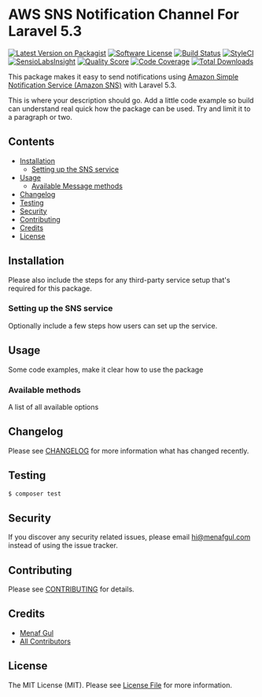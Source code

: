 # AWS SNS Notification Channel For Laravel 5.3

[![Latest Version on Packagist](https://img.shields.io/packagist/v/laravel-notification-channels/aws-sns.svg?style=flat-square)](https://packagist.org/packages/laravel-notification-channels/aws-sns)
[![Software License](https://img.shields.io/badge/license-MIT-brightgreen.svg?style=flat-square)](LICENSE.md)
[![Build Status](https://img.shields.io/travis/laravel-notification-channels/aws-sns/master.svg?style=flat-square)](https://travis-ci.org/laravel-notification-channels/aws-sns)
[![StyleCI](https://styleci.io/repos/:style_ci_id/shield)](https://styleci.io/repos/:style_ci_id)
[![SensioLabsInsight](https://img.shields.io/sensiolabs/i/:sensio_labs_id.svg?style=flat-square)](https://insight.sensiolabs.com/projects/:sensio_labs_id)
[![Quality Score](https://img.shields.io/scrutinizer/g/laravel-notification-channels/aws-sns.svg?style=flat-square)](https://scrutinizer-ci.com/g/laravel-notification-channels/aws-sns)
[![Code Coverage](https://img.shields.io/scrutinizer/coverage/g/laravel-notification-channels/aws-sns/master.svg?style=flat-square)](https://scrutinizer-ci.com/g/laravel-notification-channels/aws-sns/?branch=master)
[![Total Downloads](https://img.shields.io/packagist/dt/laravel-notification-channels/aws-sns.svg?style=flat-square)](https://packagist.org/packages/laravel-notification-channels/aws-sns)

This package makes it easy to send notifications using [Amazon Simple Notification Service (Amazon SNS)](https://aws.amazon.com/sns/) with Laravel 5.3.

This is where your description should go. Add a little code example so build can understand real quick how the package can be used. Try and limit it to a paragraph or two.



## Contents

- [Installation](#installation)
	- [Setting up the SNS service](#setting-up-the-SNS-service)
- [Usage](#usage)
	- [Available Message methods](#available-message-methods)
- [Changelog](#changelog)
- [Testing](#testing)
- [Security](#security)
- [Contributing](#contributing)
- [Credits](#credits)
- [License](#license)


## Installation

Please also include the steps for any third-party service setup that's required for this package.

### Setting up the SNS service

Optionally include a few steps how users can set up the service.

## Usage

Some code examples, make it clear how to use the package

### Available methods

A list of all available options

## Changelog

Please see [CHANGELOG](CHANGELOG.md) for more information what has changed recently.

## Testing

``` bash
$ composer test
```

## Security

If you discover any security related issues, please email hi@menafgul.com instead of using the issue tracker.

## Contributing

Please see [CONTRIBUTING](CONTRIBUTING.md) for details.

## Credits

- [Menaf Gul](https://github.com/:author_username)
- [All Contributors](../../contributors)

## License

The MIT License (MIT). Please see [License File](LICENSE.md) for more information.
